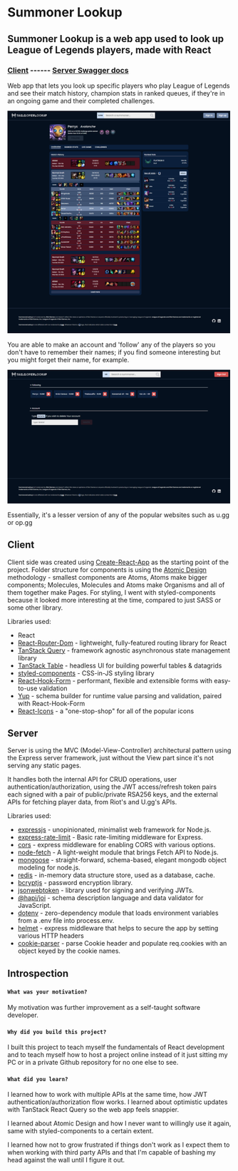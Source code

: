 # Summoner Lookup

## Summoner Lookup is a web app used to look up League of Legends players, made with React

### [Client](https://summoner-lookup.vercel.app/) ------ [Server Swagger docs](https://slup-server-production.up.railway.app/docs)

Web app that lets you look up specific players who play League of Legends and see their match history, champion stats in ranked queues, if they're in an ongoing game and their completed challenges. 

<img src="readme/overview.png" width="500">

You are able to make an account and 'follow' any of the players so you don't have to remember their names; if you find someone interesting but you might forget their name, for example.

<img src="readme/profile.png" width="500">

Essentially, it's a lesser version of any of the popular websites such as u.gg or op.gg
## Client

Client side was created using [Create-React-App](https://reactjs.org/docs/create-a-new-react-app.html) as the starting point of the project. Folder structure for components is using the [Atomic Design](https://danilowoz.com/blog/atomic-design-with-react) methodology - smallest components are Atoms, Atoms make bigger components; Molecules, Molecules and Atoms make Organisms and all of them together make Pages. For styling, I went with styled-components because it looked more interesting at the time, compared to just SASS or some other library.

Libraries used:
* React
* [React-Router-Dom](https://reactrouter.com/en/main) - lightweight, fully-featured routing library for React
* [TanStack Query](https://tanstack.com/query/v4) - framework agnostic asynchronous state management library
* [TanStack Table](https://tanstack.com/table/v8) - headless UI for building powerful tables & datagrids
* [styled-components](https://styled-components.com/) - CSS-in-JS styling library
* [React-Hook-Form](https://react-hook-form.com/) - performant, flexible and extensible forms with easy-to-use validation
* [Yup](https://github.com/jquense/yup) - schema builder for runtime value parsing and validation, paired with React-Hook-Form
* [React-Icons](https://react-icons.github.io/react-icons) - a "one-stop-shop" for all of the popular icons

## Server

Server is using the MVC (Model-View-Controller) architectural pattern using the Express server framework, just without the View part since it's not serving any static pages.

It handles both the internal API for CRUD operations, user authentication/authorization, using the JWT access/refresh token pairs each signed with a pair of public/private RSA256 keys, and the external APIs for fetching player data, from Riot's and U.gg's APIs.

Libraries used:
* [expressjs](https://expressjs.com/) - unopinionated, minimalist web framework for Node.js.
* [express-rate-limit](https://github.com/express-rate-limit/express-rate-limit) - Basic rate-limiting middleware for Express.
* [cors](https://github.com/expressjs/cors) - express middleware for enabling CORS with various options.
* [node-fetch](https://github.com/node-fetch/node-fetch) - A light-weight module that brings Fetch API to Node.js.
* [mongoose](https://mongoosejs.com/) - straight-forward, schema-based, elegant mongodb object modeling for node.js.
* [redis](https://redis.io/) - in-memory data structure store, used as a database, cache.
* [bcryptjs](https://github.com/dcodeIO/bcrypt.js) - password encryption library.
* [jsonwebtoken](https://github.com/auth0/node-jsonwebtoken) - library used for signing and verifying JWTs.
* [@hapi/joi](https://github.com/hapijs/joi) - schema description language and data validator for JavaScript.
* [dotenv](https://github.com/motdotla/dotenv) - zero-dependency module that loads environment variables from a .env file into process.env.
* [helmet](https://github.com/helmetjs/helmet) - express middleware that helps to secure the app by setting various HTTP headers
* [cookie-parser](https://github.com/expressjs/cookie-parser) - parse Cookie header and populate req.cookies with an object keyed by the cookie names.
## Introspection

#### `What was your motivation?`

My motivation was further improvement as a self-taught software developer. 

#### `Why did you build this project?`

I built this project to teach myself the fundamentals of React development and to teach myself how to host a project online instead of it just sitting my PC or in a private Github repository for no one else to see.

#### `What did you learn?`

I learned how to work with multiple APIs at the same time, how JWT authentication/authorization flow works. I learned about optimistic updates with TanStack React Query so the web app feels snappier.

I learned about Atomic Design and how I never want to willingly use it again, same with styled-components to a certain extent. 

I learned how not to grow frustrated if things don't work as I expect them to when working with third party APIs and that I'm capable of bashing my head against the wall until I figure it out.
